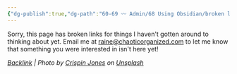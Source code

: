 ```yaml
---
{"dg-publish":true,"dg-path":"60-69 〰️ Admin/68 Using Obsidian/broken links.md","dg-permalink":"broken-links","permalink":"/broken-links/","noteIcon":"","created":"2023-08-20T12:15:24","updated":"2023-08-20T12:41:42.340-04:00"}
---
```



Sorry, this page has broken links for things I haven't gotten around to thinking about yet. Email me at [raine@chaoticorganized.com](mailto:raine@chaoticorganized.com) to let me know that something you were interested in isn't here yet!




*[Backlink](https://unsplash.com/photos/qeXdOn1TTpM) | Photo by [Crispin Jones](https://unsplash.com/@cavespider?utm_source=Obsidian%20Image%20Inserter%20Plugin&utm_medium=referral) on [Unsplash](https://unsplash.com/?utm_source=Obsidian%20Image%20Inserter%20Plugin&utm_medium=referral)*

